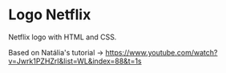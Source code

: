 # Logo Netflix
Netflix logo with HTML and CSS.

Based on Natália's tutorial -> https://www.youtube.com/watch?v=Jwrk1PZHZrI&list=WL&index=88&t=1s
